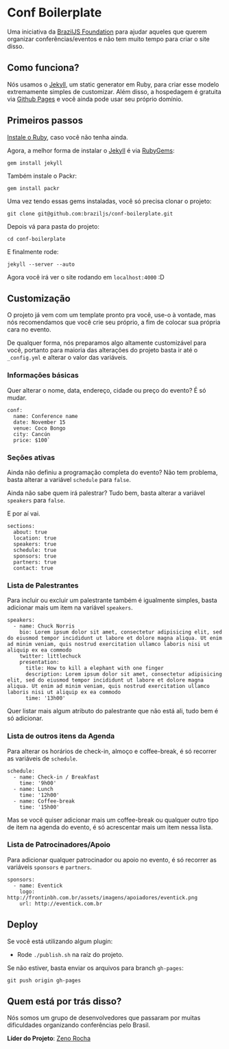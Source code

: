 # Conf Boilerplate

Uma iniciativa da [BrazilJS Foundation](http://braziljs.org) para ajudar aqueles que querem organizar conferências/eventos e não tem muito tempo para criar o site disso.

## Como funciona?

Nós usamos o [Jekyll](http://jekyllrb.com/), um static generator em Ruby, para criar esse modelo extremamente simples de customizar. Além disso, a hospedagem é gratuita via [Github Pages](http://pages.github.com) e você ainda pode usar seu próprio domínio.

## Primeiros passos

[Instale o Ruby](http://www.ruby-lang.org/pt/downloads/), caso você não tenha ainda.

Agora, a melhor forma de instalar o [Jekyll](http://jekyllrb.com/) é via [RubyGems](http://rubygems.org/):

	gem install jekyll

Também instale o Packr:

	gem install packr

Uma vez tendo essas gems instaladas, você só precisa clonar o projeto:

	git clone git@github.com:braziljs/conf-boilerplate.git

Depois vá para pasta do projeto:

	cd conf-boilerplate

E finalmente rode:

	jekyll --server --auto

Agora você irá ver o site rodando em `localhost:4000` :D

## Customização

O projeto já vem com um template pronto pra você, use-o à vontade, mas nós recomendamos que você crie seu próprio, a fim de colocar sua própria cara no evento.

De qualquer forma, nós preparamos algo altamente customizável para você, portanto para maioria das alterações do projeto basta ir até o `_config.yml` e alterar o valor das variáveis.

### Informações básicas

Quer alterar o nome, data, endereço, cidade ou preço do evento? É só mudar.

```
conf:
  name: Conference name
  date: November 15
  venue: Coco Bongo
  city: Cancún
  price: $100`
```  

### Seções ativas

Ainda não definiu a programação completa do evento? Não tem problema, basta alterar a variável `schedule` para `false`.

Ainda não sabe quem irá palestrar? Tudo bem, basta alterar a variável `speakers` para `false`. 

E por aí vai.

```
sections:
  about: true
  location: true
  speakers: true
  schedule: true
  sponsors: true
  partners: true
  contact: true
```

### Lista de Palestrantes

Para incluir ou excluir um palestrante também é igualmente simples, basta adicionar mais um item na variável `speakers`. 

```
speakers:
  - name: Chuck Norris
    bio: Lorem ipsum dolor sit amet, consectetur adipisicing elit, sed do eiusmod tempor incididunt ut labore et dolore magna aliqua. Ut enim ad minim veniam, quis nostrud exercitation ullamco laboris nisi ut aliquip ex ea commodo
    twitter: littlechuck
    presentation:
      title: How to kill a elephant with one finger
      description: Lorem ipsum dolor sit amet, consectetur adipisicing elit, sed do eiusmod tempor incididunt ut labore et dolore magna aliqua. Ut enim ad minim veniam, quis nostrud exercitation ullamco laboris nisi ut aliquip ex ea commodo
      time: '13h00'
```      

Quer listar mais algum atributo do palestrante que não está ali, tudo bem é só adicionar.

### Lista de outros itens da Agenda

Para alterar os horários de check-in, almoço e coffee-break, é só recorrer as variáveis de `schedule`.

```
schedule:
  - name: Check-in / Breakfast
    time: '9h00'
  - name: Lunch
    time: '12h00'
  - name: Coffee-break
    time: '15h00'
```    

Mas se você quiser adicionar mais um coffee-break ou qualquer outro tipo de item na agenda do evento, é só acrescentar mais um item nessa lista.

### Lista de Patrocinadores/Apoio

Para adicionar qualquer patrocinador ou apoio no evento, é só recorrer as variáveis `sponsors` e `partners`.

```
sponsors:
  - name: Eventick
    logo: http://frontinbh.com.br/assets/imagens/apoiadores/eventick.png
    url: http://eventick.com.br
```    

## Deploy

Se você está utilizando algum plugin:

* Rode `./publish.sh` na raíz do projeto.

Se não estiver, basta enviar os arquivos para branch `gh-pages`:

	git push origin gh-pages

## Quem está por trás disso?

Nós somos um grupo de desenvolvedores que passaram por muitas dificuldades organizando conferências pelo Brasil.

**Líder do Projeto**: [Zeno Rocha](http://github.com/zenorocha)

<!-- ---

# Conf Boilerplate

An iniciative of [BrazilJS Foundation](http://braziljs.org) to help those people who wants to organize conferences/events and don't have too much time to create the website of it.

## How it works?

We use [Jekyll](http://jekyllrb.com/), a static generator in Ruby, to create an easily customizable template. More than that, hosting is free via [Github Pages](http://pages.github.com) and you can use your own domain.

## Getting started

[Install Ruby](http://www.ruby-lang.org/en/downloads/) (>= 1.9.2), if you don't have it yet.

Now, the best way to install [Jekyll](http://jekyllrb.com/) is via [RubyGems](http://rubygems.org/):

	gem install jekyll

Also install Packr:
	
	gem install packr

Once Jekyll is installed, you just need to clone the project:

	git clone git@github.com:braziljs/conf-boilerplate.git

Then go to the project's folder:

	cd conf-boilerplate

And finally run:

	jekyll --server --auto

Now you can see the website running in `localhost:4000` :D

## Deploy

If you are using any plugin:

* Run `./publish.sh` on the root folder.

If you're not, just send your files to `gh-pages` branch:

	git push origin gh-pages

## Who is behind of it?

We're a group of developers who have been through hard times organizing conferences around Brazil.

**Project Lead**: [Zeno Rocha](http://github.com/zenorocha) -->